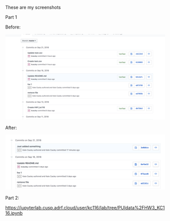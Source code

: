 These are my screenshots

Part 1

Before:

![Alt text](../HW3_kc116/commit.png)

After:

![Alt text](../HW3_kc116/commit2.png)


Part 2:

https://jupyterlab.cusp.adrf.cloud/user/kc116/lab/tree/PUIdata%2FHW3_KC116.ipynb


